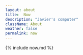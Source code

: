 ```yaml
---
layout: about
title:  Now
description: "Javier's computer"
className: About
weather: false
permalink: now
---
```


{% include now.md %}

